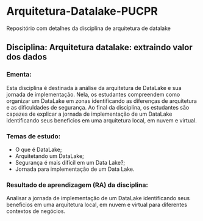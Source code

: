 # Arquitetura-Datalake-PUCPR
Repositório com detalhes da disciplina de arquitetura de datalake


## Disciplina: Arquitetura datalake: extraindo valor dos dados
### Ementa:
  Esta disciplina é destinada à análise da arquitetura de DataLake e sua jornada de implementação. Nela, os estudantes compreendem como organizar um DataLake em
zonas identificando as diferenças de arquitetura e as dificuldades de segurança. Ao final da disciplina, os estudantes são capazes de explicar a jornada de implementação de um DataLake identificando seus beneficios em uma arquitetura local, em nuvem e virtual.

### Temas de estudo:
- O que é DataLake;
- Arquitetando um DataLake;
- Segurança é mais difícil em um Data Lake?;
- Jornada para implementação de um Data Lake.

### Resultado de aprendizagem (RA) da disciplina:
Analisar a jornada de implementação de um DataLake identificando seus beneficios
em uma arquitetura local, em nuvem e virtual para diferentes contextos de negócios.
